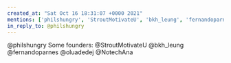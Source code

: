 ```yaml
---
created_at: "Sat Oct 16 18:31:07 +0000 2021"
mentions: ['philshungry', 'StroutMotivateU', 'bkh_leung', 'fernandoparnes', 'oluadedej', 'NotechAna']
in_reply_to: @philshungry
---
```


@philshungry Some founders:
@StroutMotivateU 
@bkh_leung 
@fernandoparnes 
@oluadedej 
@NotechAna